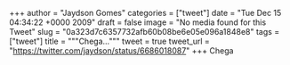 
+++
author = "Jaydson Gomes"
categories = ["tweet"]
date = "Tue Dec 15 04:34:22 +0000 2009"
draft = false
image = "No media found for this Tweet"
slug = "0a323d7c6357732afb60b08be6e05e096a1848e8"
tags = ["tweet"]
title = """Chega..."""
tweet = true
tweet_url = "https://twitter.com/jaydson/status/6686018087"
+++
Chega
